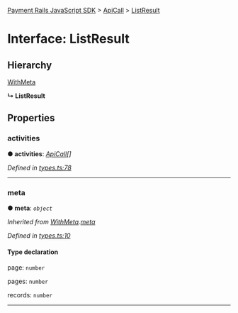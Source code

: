 [Payment Rails JavaScript SDK](../README.md) > [ApiCall](../modules/apicall.md) > [ListResult](../interfaces/apicall.listresult.md)



# Interface: ListResult

## Hierarchy


 [WithMeta](serializer.withmeta.md)

**↳ ListResult**








## Properties
<a id="activities"></a>

###  activities

**●  activities**:  *[ApiCall](apicall.apicall-1.md)[]* 

*Defined in [types.ts:78](https://github.com/PaymentRails/javascript-sdk/blob/d7f3cdf/lib/types.ts#L78)*





___

<a id="meta"></a>

###  meta

**●  meta**:  *`object`* 

*Inherited from [WithMeta](serializer.withmeta.md).[meta](serializer.withmeta.md#meta)*

*Defined in [types.ts:10](https://github.com/PaymentRails/javascript-sdk/blob/d7f3cdf/lib/types.ts#L10)*


#### Type declaration




 page: `number`






 pages: `number`






 records: `number`







___



